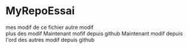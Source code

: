 # MyRepoEssai
mes modif de ce fichier
autre modif <br>
plus des modif 
Maintenant mofif depuis github
Maintenant modif depuis l'ord
des autres modif depuis github
